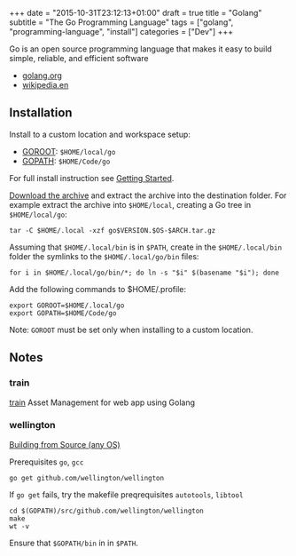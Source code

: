 +++
date = "2015-10-31T23:12:13+01:00"
draft = true
title = "Golang"
subtitle = "The Go Programming Language"
tags = ["golang", "programming-language", "install"]
categories = ["Dev"]
+++

Go is an open source programming language that makes it easy to build simple,
reliable, and efficient software

* [golang.org](https://golang.org/)
* [wikipedia.en](https://en.wikipedia.org/wiki/Go_%28programming_language%29)

## Installation

Install to a custom location and workspace setup:

* [GOROOT](https://golang.org/doc/install#tarball): `$HOME/local/go`
* [GOPATH](https://golang.org/doc/code.html#GOPATH): `$HOME/Code/go`

For full install instruction see [Getting Started](https://golang.org/doc/install).

[Download the archive](https://golang.org/dl/) and extract the archive into the destination folder.
For example extract the archive into `$HOME/local`, creating a Go tree in `$HOME/local/go`:

    tar -C $HOME/.local -xzf go$VERSION.$OS-$ARCH.tar.gz

Assuming that `$HOME/.local/bin` is in `$PATH`,
create in the `$HOME/.local/bin` folder the symlinks to the `$HOME/.local/go/bin` files:

    for i in $HOME/.local/go/bin/*; do ln -s "$i" $(basename "$i"); done

Add the following commands to $HOME/.profile:

    export GOROOT=$HOME/.local/go
    export GOPATH=$HOME/Code/go

Note: `GOROOT` must be set only when installing to a custom location.


## Notes

### train
[train](https://github.com/shaoshing/train) Asset Management for web app using Golang

### wellington

[Building from Source (any OS)](http://getwt.io/docs/install/)

Prerequisites `go`, `gcc`

    go get github.com/wellington/wellington

If `go get` fails, try the makefile preqrequisites `autotools`, `libtool`

    cd $(GOPATH)/src/github.com/wellington/wellington
    make
    wt -v

Ensure that `$GOPATH/bin` in in `$PATH`.
